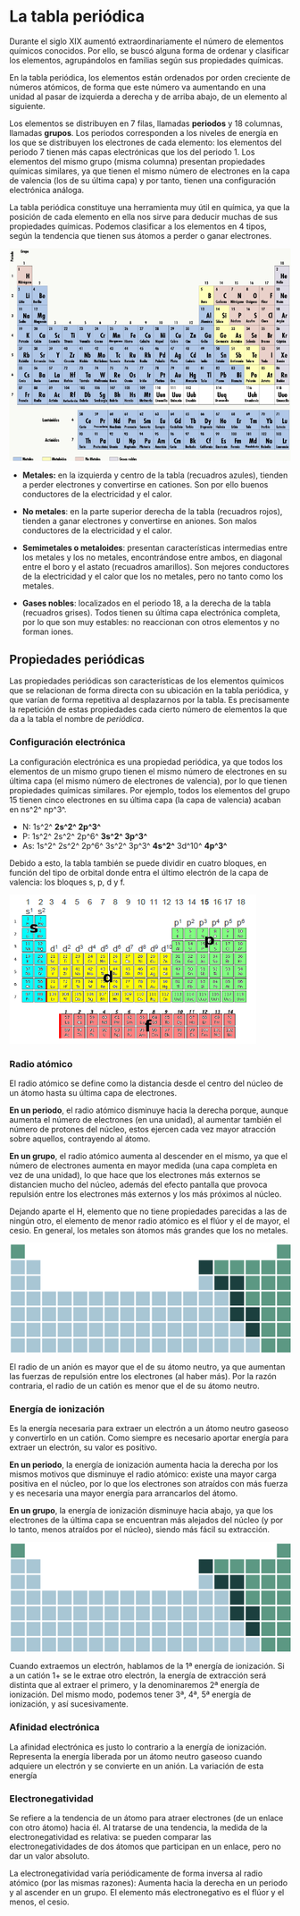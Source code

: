 # La tabla periódica

Durante el siglo XIX aumentó extraordinariamente el número de elementos químicos conocidos. Por ello, se buscó alguna forma de ordenar y clasificar los elementos, agrupándolos en familias según sus propiedades químicas.

En la tabla periódica, los elementos están ordenados por orden creciente de números atómicos, de forma que este número va aumentando en una unidad al pasar de izquierda a derecha y de arriba abajo, de un elemento al siguiente.

Los elementos se distribuyen en 7 filas, llamadas **periodos** y 18 columnas, llamadas **grupos**. Los periodos corresponden a los niveles de energía en los que se distribuyen los electrones de cada elemento: los elementos del periodo 7 tienen más capas electrónicas que los del periodo 1. Los elementos del mismo grupo (misma columna) presentan propiedades químicas similares, ya que tienen el mismo número de electrones en la capa de valencia (los de su última capa) y por tanto, tienen una configuración electrónica análoga.

La tabla periódica constituye una herramienta muy útil en química, ya que la posición de cada elemento en ella nos sirve para deducir muchas de sus propiedades químicas. Podemos clasificar a los elementos en 4 tipos, según la tendencia que tienen sus átomos a perder o ganar electrones.

![](image-9.png)

- **Metales:** en la izquierda y centro de la tabla (recuadros azules), tienden a perder electrones y convertirse en cationes. Son por ello buenos conductores de la electricidad y el calor.

- **No metales**: en la parte superior derecha de la tabla (recuadros rojos), tienden a ganar electrones y convertirse en aniones. Son malos conductores de la electricidad y el calor.

- **Semimetales o metaloides**: presentan características intermedias entre los metales y los no metales, encontrándose entre ambos, en diagonal entre el boro y el astato (recuadros amarillos). Son mejores conductores de la electricidad y el calor que los no metales, pero no tanto como los metales.

- **Gases nobles**: localizados en el periodo 18, a la derecha de la tabla (recuadros grises). Todos tienen su última capa electrónica completa, por lo que son muy estables: no reaccionan con otros elementos y no forman iones.

## Propiedades periódicas

Las propiedades periódicas son características de los elementos químicos que se relacionan de forma directa con su ubicación en la tabla periódica, y que varían de forma repetitiva al desplazarnos por la tabla. Es precisamente la repetición de estas propiedades cada cierto número de elementos la que da a la tabla el nombre de *periódica*.

### Configuración electrónica

La configuración electrónica es una propiedad periódica, ya que todos los elementos de un mismo grupo tienen el mismo número de electrones en su última capa (el mismo número de electrones de valencia), por lo que tienen propiedades químicas similares. Por ejemplo, todos los elementos del grupo 15 tienen cinco electrones en su última capa (la capa de valencia) acaban en ns^2^ np^3^.

- N: 1s^2^ **2s^2^ 2p^3^**
- P: 1s^2^ 2s^2^ 2p^6^ **3s^2^ 3p^3^**
- As: 1s^2^ 2s^2^ 2p^6^ 3s^2^ 3p^3^ **4s^2^** 3d^10^ **4p^3^**

Debido a esto, la tabla también se puede dividir en cuatro bloques, en función del tipo de orbital donde entra el último electrón de la capa de valencia: los bloques s, p, d y f.

![Distribución de bloques en la tabla periódica](image-10.png)

### Radio atómico

El radio atómico se define como la distancia desde el centro del núcleo de un átomo hasta su última capa de electrones.

**En un periodo**, el radio atómico disminuye hacia la derecha porque, aunque aumenta el número de electrones (en una unidad), al aumentar también el número de protones del núcleo, estos ejercen cada vez mayor atracción sobre aquellos, contrayendo al átomo.

**En un grupo**, el radio atómico aumenta al descender en el mismo, ya que el número de electrones aumenta en mayor medida (una capa completa en vez de una unidad), lo que hace que los electrones más externos se distancien mucho del núcleo, además del efecto pantalla que provoca repulsión entre los electrones más externos y los más próximos al núcleo.

Dejando aparte el H, elemento que no tiene propiedades parecidas a las de ningún otro, el elemento de menor radio atómico es el flúor y el de mayor, el cesio. En general, los metales son átomos más grandes que los no metales.

![Variación del radio atómico](image-11.png)

El radio de un anión es mayor que el de su átomo neutro, ya que aumentan las fuerzas de repulsión entre los electrones (al haber más). Por la razón contraria, el radio de un catión es menor que el de su átomo neutro.

### Energía de ionización

Es la energía necesaria para extraer un electrón a un átomo neutro gaseoso y convertirlo en un catión. Como siempre es necesario aportar energía para extraer un electrón, su valor es positivo.

**En un periodo**, la energía de ionización aumenta hacia la derecha por los mismos motivos que disminuye el radio atómico: existe una mayor carga positiva en el núcleo, por lo que los electrones son atraídos con más fuerza y es necesaria una mayor energía para arrancarlos del átomo.

**En un grupo**, la energía de ionización disminuye hacia abajo, ya que los electrones de la última capa se encuentran más alejados del núcleo (y por lo tanto, menos atraídos por el núcleo), siendo más fácil su extracción.

![Variación de la energía de ionicación.](image-13.png)

Cuando extraemos un electrón, hablamos de la 1ª energía de ionización. Si a un catión 1+ se le extrae otro electrón, la energía de extracción será distinta que al extraer el primero, y la denominaremos 2ª energía de ionización. Del mismo modo, podemos tener 3ª, 4ª, 5ª energía de ionización, y así sucesivamente.

### Afinidad electrónica

La afinidad electrónica es justo lo contrario a la energía de ionización. Representa la energía liberada por un átomo neutro gaseoso cuando adquiere un electrón y se convierte en un anión. La variación de esta energía



### Electronegatividad

Se refiere a la tendencia de un átomo para atraer electrones (de un enlace con otro átomo) hacia él. Al tratarse de una tendencia, la medida de la electronegatividad es relativa: se pueden comparar las electronegatividades de dos átomos que participan en un enlace, pero no dar un valor absoluto.

La electronegatividad varía periódicamente de forma inversa al radio atómico (por las mismas razones): Aumenta hacia la derecha en un periodo y al ascender en un grupo.
El elemento más electronegativo es el flúor y el menos, el cesio.